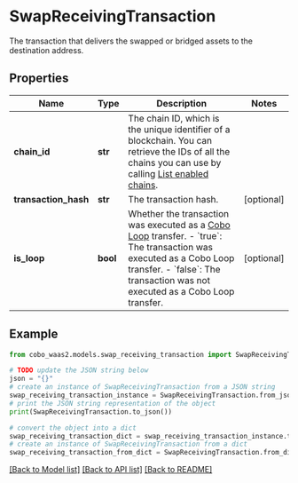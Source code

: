 # SwapReceivingTransaction

The transaction that delivers the swapped or bridged assets to the destination address.

## Properties

Name | Type | Description | Notes
------------ | ------------- | ------------- | -------------
**chain_id** | **str** | The chain ID, which is the unique identifier of a blockchain. You can retrieve the IDs of all the chains you can use by calling [List enabled chains](https://www.cobo.com/developers/v2/api-references/wallets/list-enabled-chains). | 
**transaction_hash** | **str** | The transaction hash. | [optional] 
**is_loop** | **bool** | Whether the transaction was executed as a [Cobo Loop](https://manuals.cobo.com/en/portal/custodial-wallets/cobo-loop) transfer. - &#x60;true&#x60;: The transaction was executed as a Cobo Loop transfer. - &#x60;false&#x60;: The transaction was not executed as a Cobo Loop transfer.  | [optional] 

## Example

```python
from cobo_waas2.models.swap_receiving_transaction import SwapReceivingTransaction

# TODO update the JSON string below
json = "{}"
# create an instance of SwapReceivingTransaction from a JSON string
swap_receiving_transaction_instance = SwapReceivingTransaction.from_json(json)
# print the JSON string representation of the object
print(SwapReceivingTransaction.to_json())

# convert the object into a dict
swap_receiving_transaction_dict = swap_receiving_transaction_instance.to_dict()
# create an instance of SwapReceivingTransaction from a dict
swap_receiving_transaction_from_dict = SwapReceivingTransaction.from_dict(swap_receiving_transaction_dict)
```
[[Back to Model list]](../README.md#documentation-for-models) [[Back to API list]](../README.md#documentation-for-api-endpoints) [[Back to README]](../README.md)


